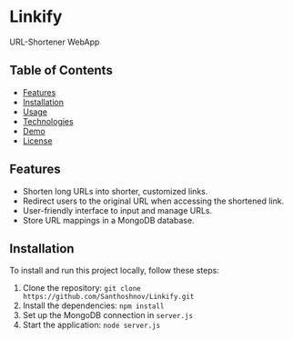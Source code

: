 # Linkify
   URL-Shortener WebApp

## Table of Contents

- [Features](#features)
- [Installation](#installation)
- [Usage](#usage)
- [Technologies](#technologies)
- [Demo](#demo)
- [License](#license)

## Features

- Shorten long URLs into shorter, customized links.
- Redirect users to the original URL when accessing the shortened link.
- User-friendly interface to input and manage URLs.
- Store URL mappings in a MongoDB database.

## Installation

To install and run this project locally, follow these steps:

1. Clone the repository: `git clone https://github.com/Santhoshnov/Linkify.git`
2. Install the dependencies: `npm install`
3. Set up the MongoDB connection in `server.js`
4. Start the application: `node server.js`
